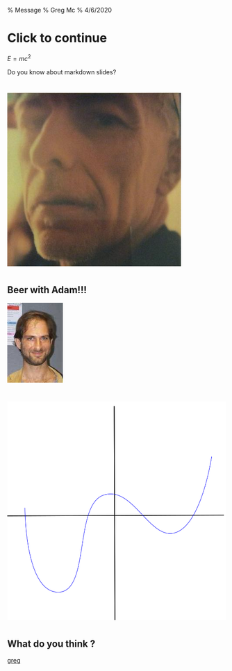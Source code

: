 % Message
% Greg Mc
% 4/6/2020


# Click to continue

$E = mc^2$

Do you know about markdown slides?

<audio  data-autoplay ><source src="hi_saul_greg.mp3" ></audio>

# 

![The voice of reason](me.jpeg)

<audio  data-autoplay ><source src="he_has_really.mp3" ></audio>

# 

## Beer with Adam!!!

![](adam.jpeg)

<audio  data-autoplay ><source src="thats_not_true.mp3" ></audio>

#

![Lazy beggers](graph1.svg)



<audio  data-autoplay ><source src="will_you_kindly.mp3" ></audio>


#

## What do you think ?


<audio  data-autoplay ><source src="well_what_do.mp3" ></audio>

[greg](https://macbuse.github.io/)



